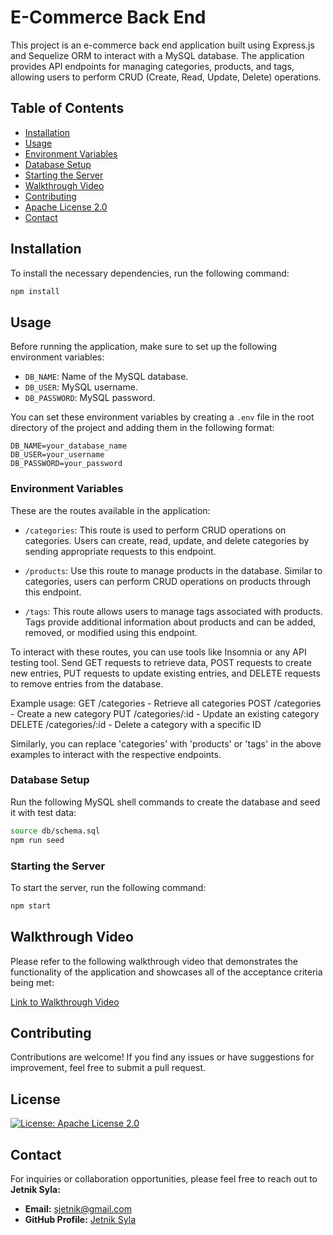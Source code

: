 # E-Commerce Back End

This project is an e-commerce back end application built using Express.js and Sequelize ORM to interact with a MySQL database. The application provides API endpoints for managing categories, products, and tags, allowing users to perform CRUD (Create, Read, Update, Delete) operations.

## Table of Contents

- [Installation](#installation)
- [Usage](#usage)
- [Environment Variables](#environment-variables)
- [Database Setup](#database-setup)
- [Starting the Server](#starting-the-server)
- [Walkthrough Video](#walkthrough-video)
- [Contributing](#contributing)
- [Apache License 2.0](LICENSE)
- [Contact](#contact)
## Installation

To install the necessary dependencies, run the following command:

```bash
npm install

```

## Usage

Before running the application, make sure to set up the following environment variables:

- `DB_NAME`: Name of the MySQL database.
- `DB_USER`: MySQL username.
- `DB_PASSWORD`: MySQL password.

You can set these environment variables by creating a `.env` file in the root directory of the project and adding them in the following format:

```plaintext
DB_NAME=your_database_name
DB_USER=your_username
DB_PASSWORD=your_password
```

### Environment Variables

These are the routes available in the application:

- `/categories`: This route is used to perform CRUD operations on categories. Users can create, read, update, and delete categories by sending appropriate requests to this endpoint.

- `/products`: Use this route to manage products in the database. Similar to categories, users can perform CRUD operations on products through this endpoint.

- `/tags`: This route allows users to manage tags associated with products. Tags provide additional information about products and can be added, removed, or modified using this endpoint.

To interact with these routes, you can use tools like Insomnia or any API testing tool. Send GET requests to retrieve data, POST requests to create new entries, PUT requests to update existing entries, and DELETE requests to remove entries from the database.

Example usage:
GET /categories - Retrieve all categories
POST /categories - Create a new category
PUT /categories/:id - Update an existing category
DELETE /categories/:id - Delete a category with a specific ID

Similarly, you can replace 'categories' with 'products' or 'tags' in the above examples to interact with the respective endpoints.

### Database Setup

Run the following MySQL shell commands to create the database and seed it with test data:

```bash
source db/schema.sql
npm run seed

```
### Starting the Server

To start the server, run the following command:

```bash
npm start
```

## Walkthrough Video

Please refer to the following walkthrough video that demonstrates the functionality of the application and showcases all of the acceptance criteria being met:

[Link to Walkthrough Video](https://www.loom.com/share/bfa2e737684642b9adf0835e8c28501d?sid=dccd3cd8-6e1c-4137-910d-08a82d81acf3)

## Contributing

Contributions are welcome! If you find any issues or have suggestions for improvement, feel free to submit a pull request.

## License

[![License: Apache License 2.0](https://img.shields.io/badge/License-Apache%202.0-blue.svg)](LICENSE)

## Contact

For inquiries or collaboration opportunities, please feel free to reach out to **Jetnik Syla:**

- **Email:** [sjetnik@gmail.com](mailto:sjetnik@gmail.com)
- **GitHub Profile:** [Jetnik Syla](https://github.com/JetnikSyla)
